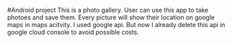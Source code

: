 #Android project
This is a photo gallery. User can use this app to take photoes and save them.
Every picture will show their location on google maps in maps acitvity. 
 I used google api. But now I already delete this api in google cloud console to avoid possible costs.
